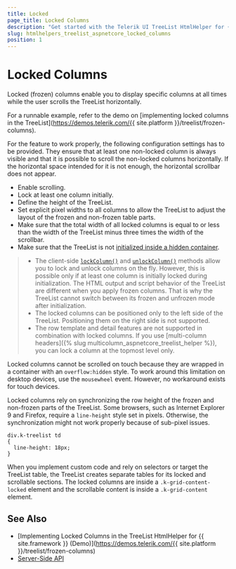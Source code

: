 ```yaml
---
title: Locked
page_title: Locked Columns
description: "Get started with the Telerik UI TreeList HtmlHelper for {{ site.framework }} (Demo) supporting locked columns that are visible at all times while the user scrolls the TreeList horizontally."
slug: htmlhelpers_treelist_aspnetcore_locked_columns
position: 1
---
```


# Locked Columns

Locked (frozen) columns enable you to display specific columns at all times while the user scrolls the TreeList horizontally.

For a runnable example, refer to the demo on [implementing locked columns in the TreeList](https://demos.telerik.com/{{ site.platform }}/treelist/frozen-columns).

For the feature to work properly, the following configuration settings has to be provided. They ensure that at least one non-locked column is always visible and that it is possible to scroll the non-locked columns horizontally. If the horizontal space intended for it is not enough, the horizontal scrollbar does not appear.
* Enable scrolling.
* Lock at least one column initially.
* Define the height of the TreeList.
* Set explicit pixel widths to all columns to allow the TreeList to adjust the layout of the frozen and non-frozen table parts.
* Make sure that the total width of all locked columns is equal to or less than the width of the TreeList minus three times the width of the scrollbar.
* Make sure that the TreeList is not [initialized inside a hidden container](#hidden-containers).

> * The client-side [`lockColumn()`](https://docs.telerik.com/kendo-ui/api/javascript/ui/treelist/methods/lockcolumn) and [`unlockColumn()`](https://docs.telerik.com/kendo-ui/api/javascript/ui/treelist/methods/unlockcolumn) methods allow you to lock and unlock columns on the fly. However, this is possible only if at least one column is initially locked during initialization. The HTML output and script behavior of the TreeList are different when you apply frozen columns. That is why the TreeList cannot switch between its frozen and unfrozen mode after initialization.
> * The locked columns can be positioned only to the left side of the TreeList. Positioning them on the right side is not supported.
> * The row template and detail features are not supported in combination with locked columns. If you use [multi-column headers]({% slug multicolumn_aspnetcore_treelist_helper %}), you can lock a column at the topmost level only.

Locked columns cannot be scrolled on touch because they are wrapped in a container with an `overflow:hidden` style. To work around this limitation on desktop devices, use the `mousewheel` event. However, no workaround exists for touch devices.

Locked columns rely on synchronizing the row height of the frozen and non-frozen parts of the TreeList. Some browsers, such as Internet Explorer 9 and Firefox, require a `line-height` style set in pixels. Otherwise, the synchronization might not work properly because of sub-pixel issues.

```
div.k-treelist td
{
  line-height: 18px;
}
```

When you implement custom code and rely on selectors or target the TreeList table, the TreeList creates separate tables for its locked and scrollable sections. The locked columns are inside a `.k-grid-content-locked` element and the scrollable content is inside a `.k-grid-content` element.

## See Also

* [Implementing Locked Columns in the TreeList HtmlHelper for {{ site.framework }} (Demo)](https://demos.telerik.com/{{ site.platform }}/treelist/frozen-columns)
* [Server-Side API](/api/treelist)
